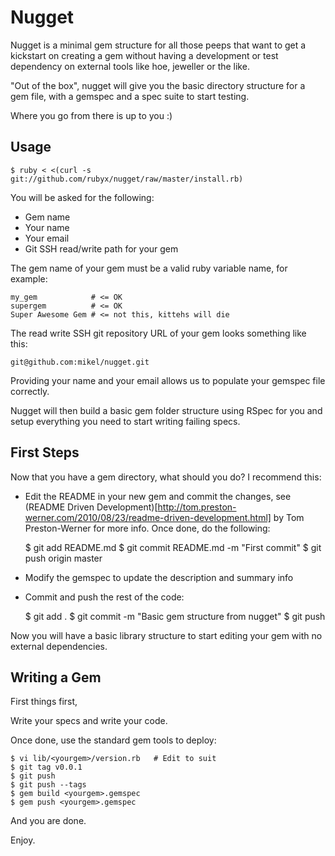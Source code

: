 Nugget
================

Nugget is a minimal gem structure for all those peeps that want to
get a kickstart on creating a gem without having a development or
test dependency on external tools like hoe, jeweller or the like.

"Out of the box", nugget will give you the basic directory structure
for a gem file, with a gemspec and a spec suite to start testing.

Where you go from there is up to you :)

Usage
----------------

    $ ruby < <(curl -s git://github.com/rubyx/nugget/raw/master/install.rb)

You will be asked for the following:

* Gem name
* Your name
* Your email
* Git SSH read/write path for your gem

The gem name of your gem must be a valid ruby variable name, for example:

    my_gem            # <= OK
    supergem          # <= OK
    Super Awesome Gem # <= not this, kittehs will die

The read write SSH git repository URL of your gem looks something like this:

    git@github.com:mikel/nugget.git

Providing your name and your email allows us to populate your gemspec file correctly.

Nugget will then build a basic gem folder structure using RSpec for you and setup
everything you need to start writing failing specs.

First Steps
----------------

Now that you have a gem directory, what should you do?  I recommend this:

* Edit the README in your new gem and commit the changes, see
(README Driven Development)[http://tom.preston-werner.com/2010/08/23/readme-driven-development.html] by
Tom Preston-Werner for more info.  Once done, do the following:

    $ git add README.md
    $ git commit README.md -m "First commit"
    $ git push origin master

* Modify the gemspec to update the description and summary info
* Commit and push the rest of the code:

    $ git add .
    $ git commit -m "Basic gem structure from nugget"
    $ git push

Now you will have a basic library structure to start editing your gem with no external dependencies.

Writing a Gem
----------------

First things first,

Write your specs and write your code.

Once done, use the standard gem tools to deploy:

    $ vi lib/<yourgem>/version.rb   # Edit to suit
    $ git tag v0.0.1
    $ git push
    $ git push --tags
    $ gem build <yourgem>.gemspec
    $ gem push <yourgem>.gemspec

And you are done.


Enjoy.